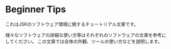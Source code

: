 # Beginner Tips
これはJSKのソフトウェア環境に関するチュートリアル文章です。

様々なソフトウェアの詳細な使い方等はそれぞれのソフトウェアの文章を参考にしてください。
この文章では全体の外観、ツールの使い方などを説明します。
